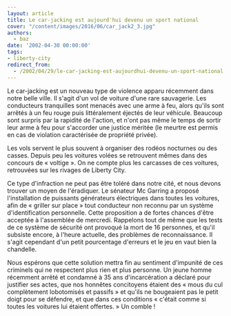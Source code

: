 ```yaml
---
layout: article
title: Le car-jacking est aujourd'hui devenu un sport national
cover: "/content/images/2016/06/car_jack2_3.jpg"
authors:
  - baz
date: '2002-04-30 00:00:00'
tags:
- liberty-city
redirect_from:
  - /2002/04/29/le-car-jacking-est-aujourdhui-devenu-un-sport-national
---
```


Le car-jacking est un nouveau type de violence apparu récemment dans notre belle ville. Il s'agit d'un vol de voiture d'une rare sauvagerie. Les conducteurs tranquilles sont menacés avec une arme à feu, alors qu'ils sont arrêtés à un feu rouge puis littéralement éjectés de leur véhicule. Beaucoup sont surpris par la rapidité de l'action, et n'ont pas même le temps de sortir leur arme à feu pour s'accorder une justice méritée (le meurtre est permis en cas de violation caractérisée de propriété privée).

Les vols servent le plus souvent à organiser des rodéos nocturnes ou des casses. Depuis peu les voitures volées se retrouvent mêmes dans des concours de « voltige ». On ne compte plus les carcasses de ces voitures, retrouvées sur les rivages de Liberty City.

Ce type d'infraction ne peut pas être toléré dans notre cité, et nous devons trouver un moyen de l'éradiquer. Le sénateur Mc Garring a proposé l'installation de puissants générateurs électriques dans toutes les voitures, afin de « griller sur place » tout conducteur non reconnu par un système d'identification personnelle. Cette proposition a de fortes chances d'être acceptée à l'assemblée de mercredi. Rappelons tout de même que les tests de ce système de sécurité ont provoqué la mort de 16 personnes, et qu'il subsiste encore, à l'heure actuelle, des problèmes de reconnaissance. Il s'agit cependant d'un petit pourcentage d'erreurs et le jeu en vaut bien la chandelle.

Nous espérons que cette solution mettra fin au sentiment d'impunité de ces criminels qui ne respectent plus rien et plus personne. Un jeune homme récemment arrêté et condamné à 35 ans d'incarcération a déclaré pour justifier ses actes, que nos honnêtes concitoyens étaient des « mous du cul complètement lobotomisés et passifs » et qu'ils ne bougeaient pas le petit doigt pour se défendre, et que dans ces conditions « c'était comme si toutes les voitures lui étaient offertes. » Un comble !